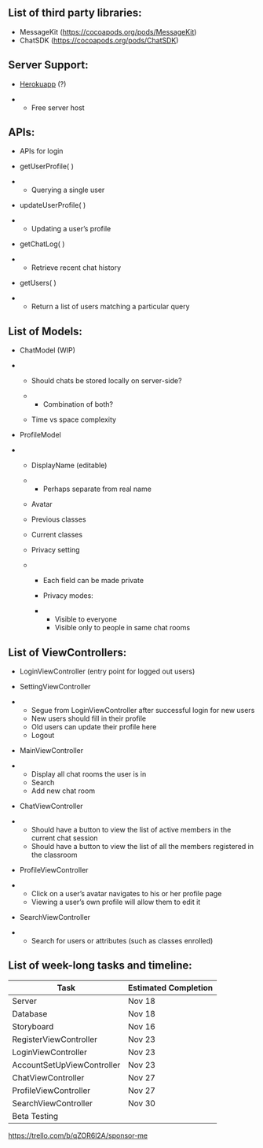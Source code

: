 ## List of third party libraries: 

- MessageKit (<https://cocoapods.org/pods/MessageKit>)
- ChatSDK (<https://cocoapods.org/pods/ChatSDK>) 		

## Server Support:  

- [Herokuapp](https://herokuapp.com/) (?)

- - Free server host

## APIs:

- APIs for login

- getUserProfile( )

- - Querying a single user

- updateUserProfile( )

- - Updating a user’s profile

- getChatLog( )

- - Retrieve recent chat history

- getUsers( ) 

- - Return a list of users matching a particular query

## List of Models:

- ChatModel (WIP)

- - Should chats be stored locally on server-side?

  - - Combination of both?

  - Time vs space complexity

- ProfileModel

- - DisplayName (editable)

  - - Perhaps separate from real name

  - Avatar

  - Previous classes

  - Current classes

  - Privacy setting

  - - Each field can be made private

    - Privacy modes:

    - - Visible to everyone
      - Visible only to people in same chat rooms 

## List of ViewControllers:

- LoginViewController (entry point for logged out users)

- SettingViewController

- - Segue from LoginViewController after successful login for new users
  - New users should fill in their profile
  - Old users can update their profile here
  - Logout 

- MainViewController

- - Display all chat rooms the user is in
  - Search 
  - Add new chat room

- ChatViewController 

- - Should have a button to view the list of active members in the current chat session
  - Should have a button to view the list of all the members registered in the classroom

- ProfileViewController

- - Click on a user’s avatar navigates to his or her profile page
  - Viewing a user’s own profile will allow them to edit it

- SearchViewController

- - Search for users or attributes (such as classes enrolled)

## List of week-long tasks and timeline:

| Task                       | Estimated Completion |
| -------------------------- | -------------------- |
| Server                     | Nov 18               |
| Database                   | Nov 18               |
| Storyboard                 | Nov 16               |
| RegisterViewController     | Nov 23               |
| LoginViewController        | Nov 23               |
| AccountSetUpViewController | Nov 23               |
| ChatViewController         | Nov 27               |
| ProfileViewController      | Nov 27               |
| SearchViewController       | Nov 30               |
| Beta Testing               |                      |

https://trello.com/b/qZOR6l2A/sponsor-me